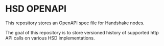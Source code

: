 # HSD OPENAPI

This repository stores an OpenAPI spec file for Handshake nodes.

The goal of this repository is to store versioned history of supported http API calls on various
HSD implementations. 
